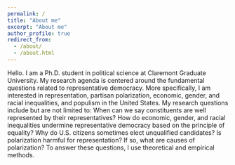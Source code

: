 ```yaml
---
permalink: /
title: "About me"
excerpt: "About me"
author_profile: true
redirect_from: 
  - /about/
  - /about.html
---
```


Hello. I am a Ph.D. student in political science at Claremont Graduate University. My research agenda is centered around the fundamental questions related to representative democracy. More specifically, I am interested in representation, partisan polarization, economic, gender, and racial inequalities, and populism in the United States. My research questions include but are not limited to: When can we say constituents are well represented by their representatives? How do economic, gender, and racial inequalities undermine representative democracy based on the principle of equality? Why do U.S. citizens sometimes elect unqualified candidates? Is polarization harmful for representation? If so, what are causes of polarization? To answer these questions, I use theoretical and empirical methods.
